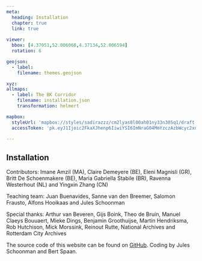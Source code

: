 ```yaml
---
meta:
  heading: Installation
  chapter: true
  link: true
  
viewer:
  bbox: [4.37051,52.006068,4.37134,52.006594]
  rotation: 6

geojson:
  - label:
    filename: themes.geojson

xyz:
allmaps:
  - label: The BK Corridor
    filename: installation.json
    transformation: helmert

mapbox:
  styleUrl: 'mapbox://styles/sadirazzz/cm2lyas8l00ah01ny33n305q1/draft'
  accessToken: 'pk.eyJ1Ijoic2FkaXJhenp6IiwiYSI6ImNraG04MmYzczAzbWcyc2xndzU5Y2F2b2cifQ.rzt5vksSmX0ExoTkx6X1xQ'

---
```


## Installation


Contributors: Imane Amzil (MA), Claire Demeyere (BE), Eleni Magnisli (GR), Britt De Schoenmakere (BE), Maria Gabriella Stabile (BR), Ravenna Westerhout (NL) and Yingxin Zhang (CN)

Teaching team: Juan Buenavides, Sanne van den Breemer, Salomon Frausto, Alfons Hooikaas and Jules Schoonman

Special thanks: Arthur van Beveren, Gijs Boink, Theo de Bruin, Manuel Claeys Bouuaert, Mieke Dings, Benjamin Groothuijse, Martin Hendriksma, Rob Hutchison, Mick Morssink, Reinout Rutte, National Archives and Rotterdam City Archives

The source code of this website can be found on [GitHub](https://github.com/theberlage/coast-atlas-app). Coding by Jules Schoonman and Bert Spaan.
